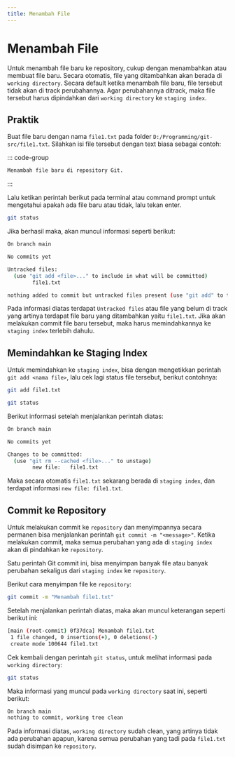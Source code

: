 ```yaml
---
title: Menambah File
---
```


# Menambah File

Untuk menambah file baru ke repository, cukup dengan menambahkan atau membuat file baru.
Secara otomatis, file yang ditambahkan akan berada di `working directory`.
Secara default ketika menambah file baru, file tersebut tidak akan di track perubahannya.
Agar perubahannya ditrack, maka file tersebut harus dipindahkan dari `working directory` ke `staging index`.

## Praktik

Buat file baru dengan nama `file1.txt` pada folder `D:/Programming/git-src/file1.txt`. 
Silahkan isi file tersebut dengan text biasa sebagai contoh:

::: code-group
```txt [file1.txt]
Menambah file baru di repository Git.
```
:::

Lalu ketikan perintah berikut pada terminal atau command prompt untuk mengetahui apakah ada file baru atau tidak, lalu tekan enter.

```sh
git status
```

Jika berhasil maka, akan muncul informasi seperti berikut:

```sh
On branch main

No commits yet

Untracked files:
  (use "git add <file>..." to include in what will be committed)
        file1.txt

nothing added to commit but untracked files present (use "git add" to track)
```

Pada informasi diatas terdapat `Untracked files` atau file yang belum di track yang artinya terdapat file baru yang ditambahkan yaitu `file1.txt`. Jika akan melakukan commit file baru tersebut, maka harus memindahkannya ke `staging index` terlebih dahulu.

## Memindahkan ke Staging Index

Untuk memindahkan ke `staging index`, bisa dengan mengetikkan perintah `git add <nama file>`, lalu cek lagi status file tersebut, berikut contohnya:

```sh
git add file1.txt

git status
```

Berikut informasi setelah menjalankan perintah diatas:

```sh
On branch main

No commits yet

Changes to be committed:
  (use "git rm --cached <file>..." to unstage)
        new file:   file1.txt
```

Maka secara otomatis `file1.txt` sekarang berada di `staging index`, dan terdapat informasi `new file: file1.txt`.

## Commit ke Repository

Untuk melakukan commit ke `repository` dan menyimpannya secara permanen bisa menjalankan perintah `git commit -m "<message>"`. Ketika melakukan commit, maka semua perubahan yang ada di `staging index` akan di pindahkan ke `repository`. 

Satu perintah Git commit ini, bisa menyimpan banyak file atau banyak perubahan sekaligus dari `staging index` ke `repository`.

Berikut cara menyimpan file ke `repository`:

```sh
git commit -m "Menambah file1.txt"
```

Setelah menjalankan perintah diatas, maka akan muncul keterangan seperti berikut ini:

```sh
[main (root-commit) 0f37dca] Menambah file1.txt
 1 file changed, 0 insertions(+), 0 deletions(-)
 create mode 100644 file1.txt
```

Cek kembali dengan perintah `git status`, untuk melihat informasi pada `working directory`:

```sh
git status
```

Maka informasi yang muncul pada `working directory` saat ini, seperti berikut:

```sh
On branch main
nothing to commit, working tree clean
```

Pada informasi diatas, `working directory` sudah clean, yang artinya tidak ada perubahan apapun, karena semua perubahan yang tadi pada `file1.txt` sudah disimpan ke `repository`.
